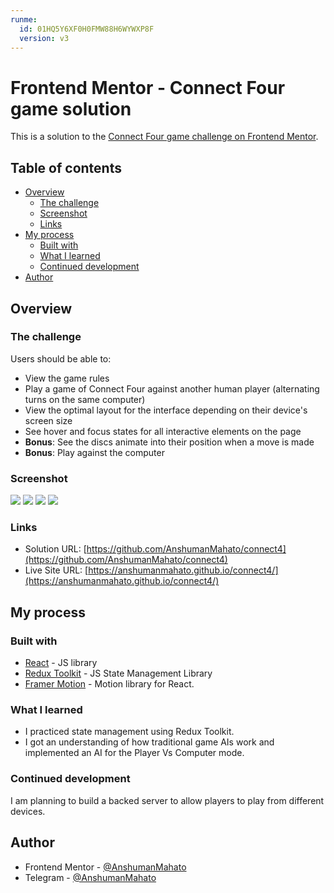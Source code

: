 ```yaml
---
runme:
  id: 01HQ5Y6XF0H0FMW88H6WYWXP8F
  version: v3
---
```


# Frontend Mentor - Connect Four game solution

This is a solution to the [Connect Four game challenge on Frontend Mentor](https://www.frontendmentor.io/challenges/connect-four-game-6G8QVH923s). 

## Table of contents

- [Overview](#overview)
  - [The challenge](#the-challenge)
  - [Screenshot](#screenshot)
  - [Links](#links)
- [My process](#my-process)
  - [Built with](#built-with)
  - [What I learned](#what-i-learned)
  - [Continued development](#continued-development)
- [Author](#author)

## Overview

### The challenge

Users should be able to:

- View the game rules
- Play a game of Connect Four against another human player (alternating turns on the same computer)
- View the optimal layout for the interface depending on their device's screen size
- See hover and focus states for all interactive elements on the page
- **Bonus**: See the discs animate into their position when a move is made
- **Bonus**: Play against the computer

### Screenshot

<img src="./screenshots/iPad-1708524247380.jpeg">
<img src="./screenshots/iPhone 12 Pro-1708524138082.jpeg">
<img src="./screenshots/laptopWithHiDPIScreen-1708524200157.jpeg">
<img src="./screenshots/iPad-1708524282800.jpeg">


### Links

- Solution URL: [https://github.com/AnshumanMahato/connect4](https://github.com/AnshumanMahato/connect4)
- Live Site URL: [https://anshumanmahato.github.io/connect4/](https://anshumanmahato.github.io/connect4/)

## My process

### Built with

- [React](https://reactjs.org/) - JS library
- [Redux Toolkit](https://redux-toolkit.js.org/) - JS State Management Library
- [Framer Motion](https://www.framer.com/motion/) - Motion library for React.

### What I learned

- I practiced state management using Redux Toolkit.
- I got an understanding of how traditional game AIs work and implemented an AI for the Player Vs Computer mode.

### Continued development

I am planning to build a backed server to allow players to play from different devices. 

## Author

- Frontend Mentor - [@AnshumanMahato](https://www.frontendmentor.io/profile/AnshumanMahato)
- Telegram - [@AnshumanMahato](https://t.me/AnshumanMahato)
